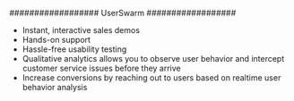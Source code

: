 ##################
    UserSwarm
##################

- Instant, interactive sales demos
- Hands-on support
- Hassle-free usability testing
- Qualitative analytics allows you to observe user behavior and intercept customer service issues before they arrive
- Increase conversions by reaching out to users based on realtime user behavior analysis